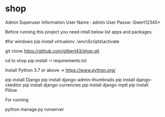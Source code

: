 # shop
Admin Superuser Information
User Name : admin
User Passw: Qwert12345*



Before running this project you need intall below list apps and packages

#for windows
pip install virtualenv
 .\env\Scripts\activate
 
 git clone https://github.com/gilbert43/shop.git
 
 cd to shop
 pip install -r requirements.txt
 
 

Install Python 3.7 or above -> https://www.python.org/

pip install Django
pip install django-admin-thumbnails
pip install django-ckeditor
pip install django-currencies
pip install django-mptt
pip install Pillow

For running

python manage.py runserver
